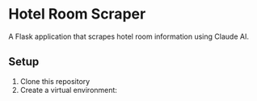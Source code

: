 
# Hotel Room Scraper

A Flask application that scrapes hotel room information using Claude AI.

## Setup

1. Clone this repository
2. Create a virtual environment:
   